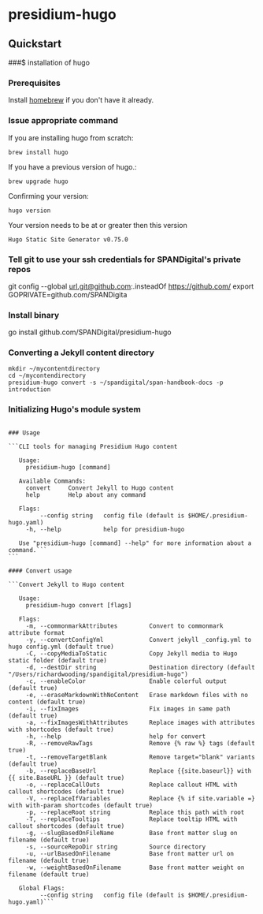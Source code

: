 # presidium-hugo

## Quickstart

###$ installation of hugo

### Prerequisites
Install [homebrew](https://brew.sh/) if you don't have it already.

### Issue appropriate command 

If you are installing hugo from scratch:

```brew install hugo```

If you have a previous version of hugo.:

```brew upgrade hugo```

Confirming your version:

```hugo version```

Your version needs to be at or greater then this version

```Hugo Static Site Generator v0.75.0```

### Tell git to use your ssh credentials for SPANDigital's private repos

git config --global url.git@github.com:.insteadOf https://github.com/
export GOPRIVATE=github.com/SPANDigita

### Install binary

go install github.com/SPANDigital/presidium-hugo

### Converting a Jekyll content directory 

```
mkdir ~/mycontentdirectory
cd ~/mycontendirectory
presidium-hugo convert -s ~/spandigital/span-handbook-docs -p introduction

```

### Initializing Hugo's module system

````

### Usage

```CLI tools for managing Presidium Hugo content
   
   Usage:
     presidium-hugo [command]
   
   Available Commands:
     convert     Convert Jekyll to Hugo content
     help        Help about any command
   
   Flags:
         --config string   config file (default is $HOME/.presidium-hugo.yaml)
     -h, --help            help for presidium-hugo
   
   Use "presidium-hugo [command] --help" for more information about a command.```
```

#### Convert usage

```Convert Jekyll to Hugo content
   
   Usage:
     presidium-hugo convert [flags]
   
   Flags:
     -m, --commonmarkAttributes         Convert to commonmark attribute format
     -y, --convertConfigYml             Convert jekyll _config.yml to hugo config.yml (default true)
     -C, --copyMediaToStatic            Copy Jekyll media to Hugo static folder (default true)
     -d, --destDir string               Destination directory (default "/Users/richardwooding/spandigital/presidium-hugo")
     -c, --enableColor                  Enable colorful output (default true)
     -e, --eraseMarkdownWithNoContent   Erase markdown files with no content (default true)
     -i, --fixImages                    Fix images in same path (default true)
     -a, --fixImagesWithAttributes      Replace images with attributes with shortcodes (default true)
     -h, --help                         help for convert
     -R, --removeRawTags                Remove {% raw %} tags (default true)
     -t, --removeTargetBlank            Remove target="blank" variants (default true)
     -b, --replaceBaseUrl               Replace {{site.baseurl}} with {{ site.BaseURL }} (default true)
     -o, --replaceCallOuts              Replace callout HTML with callout shortcodes (default true)
     -V, --replaceIfVariables           Replace {% if site.variable =} with with-param shortcodes (default true)
     -p, --replaceRoot string           Replace this path with root
     -T, --replaceTooltips              Replace tooltip HTML with callout shortcodes (default true)
     -g, --slugBasedOnFileName          Base front matter slug on filename (default true)
     -s, --sourceRepoDir string         Source directory
     -u, --urlBasedOnFilename           Base front matter url on filename (default true)
     -w, --weightBasedOnFilename        Base front matter weight on filename (default true)
   
   Global Flags:
         --config string   config file (default is $HOME/.presidium-hugo.yaml)```